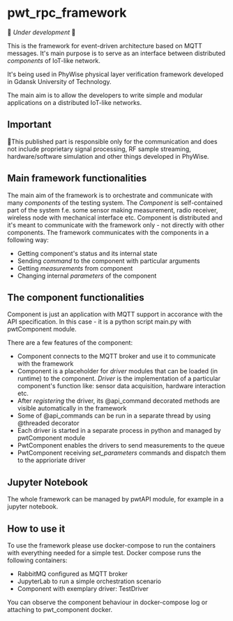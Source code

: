 # pwt_rpc_framework

🚧 *Under development* 🚧

This is the framework for event-driven architecture based on MQTT messages. It's main purpose is to serve as an interface between distributed *components* of IoT-like network.

It's being used in PhyWise physical layer verification framework developed in Gdansk University of Technology.

The main aim is to allow the developers to write simple and modular applications on a distributed IoT-like networks.

## Important

📣This published part is responsible only for the communication and does not include proprietary signal processing, RF sample streaming, hardware/software simulation and other things developed in PhyWise.

## Main framework functionalities

The main aim of the framework is to orchestrate and communicate with many *components* of the testing system. The *Component* is self-contained part of the system f.e. some sensor making measurement, radio receiver, wireless node with mechanical interface etc. Component is distributed and it's meant to communicate with the framework only - not directly with other components. The framework communicates with the components in a following way:

* Getting component's status and its internal state
* Sending *command* to the component with particular arguments
* Getting *measurements* from component
* Changing internal *parameters* of the component

## The component functionalities

Component is just an application with MQTT support in accorance with the API specification. In this case - it is a python script main.py with pwtComponent module.

There are a few features of the component: 
* Component connects to the MQTT broker and use it to communicate with the framework
* Component is a placeholder for *driver* modules that can be loaded (in runtime) to the component. *Driver* is the implementation of a particular component's function like: sensor data acquisition, hardware interaction etc.
* After *registering* the driver, its @api_command decorated methods are visible automatically in the framework
* Some of @api_commands can be run in a separate thread by using @threaded decorator
* Each driver is started in a separate process in python and managed by pwtComponent module
* PwtComponent enables the drivers to send measurements to the queue
* PwtComponent receiving *set_parameters* commands and dispatch them to the apprioriate driver

## Jupyter Notebook
The whole framework can be managed by pwtAPI module, for example in a jupyter notebook.

## How to use it
To use the framework please use docker-compose to run the containers with everything needed for a simple test. Docker compose runs the following containers:

* RabbitMQ configured as MQTT broker
* JupyterLab to run a simple orchestration scenario
* Component with exemplary driver: TestDriver

You can observe the component behaviour in docker-compose log or attaching to pwt_component docker.
